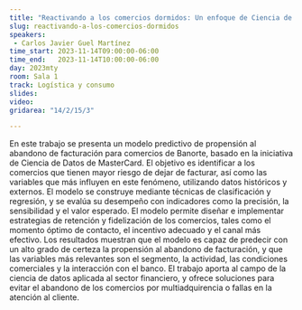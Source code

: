```yaml
---
title: "Reactivando a los comercios dormidos: Un enfoque de Ciencia de Datos basado en la plataforma analítica de MasterCard"
slug: reactivando-a-los-comercios-dormidos
speakers:
 - Carlos Javier Guel Martínez
time_start: 2023-11-14T09:00:00-06:00
time_end:   2023-11-14T10:00:00-06:00
day: 2023mty
room: Sala 1 
track: Logística y consumo
slides: 
video: 
gridarea: "14/2/15/3"

---
```


En este trabajo se presenta un modelo predictivo de propensión al abandono de facturación para comercios de Banorte, basado en la iniciativa de Ciencia de Datos de MasterCard. El objetivo es identificar a los comercios que tienen mayor riesgo de dejar de facturar, así como las variables que más influyen en este fenómeno, utilizando datos históricos y externos. El modelo se construye mediante técnicas de clasificación y regresión, y se evalúa su desempeño con indicadores como la precisión, la sensibilidad y el valor esperado. El modelo permite diseñar e implementar estrategias de retención y fidelización de los comercios, tales como el momento óptimo de contacto, el incentivo adecuado y el canal más efectivo. Los resultados muestran que el modelo es capaz de predecir con un alto grado de certeza la propensión al abandono de facturación, y que las variables más relevantes son el segmento, la actividad, las condiciones comerciales y la interacción con el banco. El trabajo aporta al campo de la ciencia de datos aplicada al sector financiero, y ofrece soluciones para evitar el abandono de los comercios por multiadquirencia o fallas en la atención al cliente.



